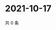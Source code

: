 # 2021-10-17

共 0 条

<!-- BEGIN WEIBO -->
<!-- 最后更新时间 Sun Oct 17 2021 07:11:14 GMT+0800 (China Standard Time) -->

<!-- END WEIBO -->

